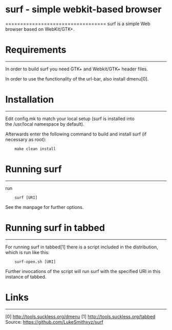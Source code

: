# surf - simple webkit-based browser
==================================
surf is a simple Web browser based on WebKit/GTK+.

# Requirements
------------
In order to build surf you need GTK+ and Webkit/GTK+ header files.<br/>

In order to use the functionality of the url-bar, also install dmenu[0].<br/>

# Installation
------------
Edit config.mk to match your local setup (surf is installed into<br/>
the /usr/local namespace by default).

Afterwards enter the following command to build and install surf (if<br/>
necessary as root):
```
    make clean install
```
# Running surf
------------
run
```
	surf [URI]
```
See the manpage for further options.

# Running surf in tabbed
----------------------
For running surf in tabbed[1] there is a script included in the distribution,<br/>
which is run like this:
```
	surf-open.sh [URI]
```
Further invocations of the script will run surf with the specified URI in this<br/>
instance of tabbed.

# Links
------------------
[0] http://tools.suckless.org/dmenu
[1] http://tools.suckless.org/tabbed
Source: https://github.com/LukeSmithxyz/surf
